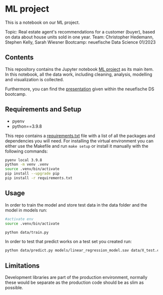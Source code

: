 # ML project
This is a notebook on our ML project.


Topic: Real estate agent's recommendations for a customer (buyer), based on data about house units sold in one year.
Team: Christopher Hedemann, Stephen Kelly, Sarah Wiesner
Bootcamp: neuefische Data Science 01/2023

## Contents

This repository contains the Jupyter notebook [ML project](./ml_project_notebook.ipynb) as its main item. In this notebook, all the data work, including cleaning, analysis, modelling and visualization is collected. 

Furthermore, you can find the [presentation](./tbd.pdf) given within the neuefische DS bootcamp.


## Requirements and Setup

- pyenv
- python==3.9.8


This repo contains a [requirements.txt](./requirements.txt) file with a list of all the packages and dependencies you will need.
For installing the virtual environment you can either use the Makefile and run `make setup` or install it manually with the following commands: 

```Bash
pyenv local 3.9.8
python -m venv .venv
source .venv/bin/activate
pip install --upgrade pip
pip install -r requirements.txt
```

## Usage

In order to train the model and store test data in the data folder and the model in models run:

```bash
#activate env
source .venv/bin/activate

python data/train.py  
```

In order to test that predict works on a test set you created run:

```bash
python data/predict.py models/linear_regression_model.sav data/X_test.csv data/y_test.csv
```

## Limitations

Development libraries are part of the production environment, normally these would be separate as the production code should be as slim as possible.
